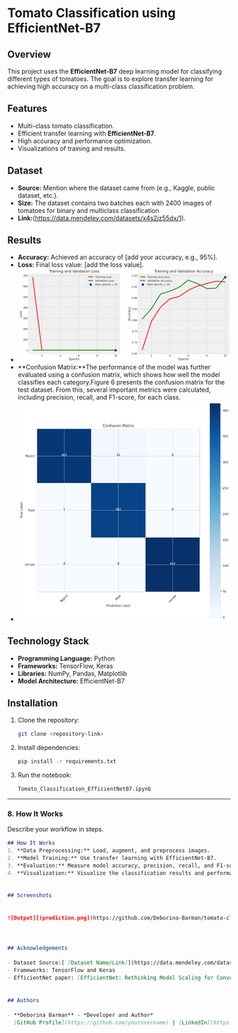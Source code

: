 # Tomato Classification using EfficientNet-B7


## Overview
This project uses the **EfficientNet-B7** deep learning model for classifying different types of tomatoes. The goal is to explore transfer learning for achieving high accuracy on a multi-class classification problem. 
## Features
- Multi-class tomato classification.
- Efficient transfer learning with **EfficientNet-B7**.
- High accuracy and performance optimization.
- Visualizations of training and results.
## Dataset
- **Source:** Mention where the dataset came from (e.g., Kaggle, public dataset, etc.).
- **Size:** The dataset contains two batches each with 2400 images of tomatoes for binary and multiclass classification
- **Link:**(https://data.mendeley.com/datasets/x4s2jz55dx/1).
## Results
- **Accuracy:** Achieved an accuracy of [add your accuracy, e.g., 95%].
- **Loss:** Final loss value: [add the loss value].
- ![Training Accuracy and Validation accuracy](https://github.com/Deborina-Barman/tomato-classification-efficientnet/blob/main/Traing%20loss.png)
- **Confusion Matrix:**The performance of the model was further evaluated using a confusion matrix, which shows how well the model classifies each category.Figure 6 presents the confusion matrix for the test dataset. From this, several important metrics were calculated, including precision, recall, and F1-score, for each class.
- ![Confusion Matrix](https://github.com/Deborina-Barman/tomato-classification-efficientnet/blob/main/confusionmatrix.png)


## Technology Stack
- **Programming Language:** Python
- **Frameworks:** TensorFlow, Keras
- **Libraries:** NumPy, Pandas, Matplotlib
- **Model Architecture:** EfficientNet-B7
## Installation
1. Clone the repository:
   ```bash
   git clone <repository-link>
2. Install dependencies:
   ```bash
   pip install -r requirements.txt
3. Run the notebook:
    ```bash
    Tomato_Classification_EfficientNetB7.ipynb

---

### **8. How It Works**
Describe your workflow in steps.
```markdown
## How It Works
1. **Data Preprocessing:** Load, augment, and preprocess images.
2. **Model Training:** Use transfer learning with EfficientNet-B7.
3. **Evaluation:** Measure model accuracy, precision, recall, and F1-score.
4. **Visualization:** Visualize the classification results and performance metrics.


## Screenshots


![Output][(prediction.png](https://github.com/Deborina-Barman/tomato-classification-efficientnet/blob/main/prediction.png))



## Acknowledgements

- Dataset Source:[ [Dataset Name/Link]](https://data.mendeley.com/datasets/x4s2jz55dx/1)
- Frameworks: TensorFlow and Keras
- EfficientNet paper: [EfficientNet: Rethinking Model Scaling for Convolutional Neural Networks](https://arxiv.org/abs/1905.11946)


## Authors

- **Deborina Barman** - *Developer and Author*  
  [GitHub Profile](https://github.com/yourusername) | [LinkedIn](https://linkedin.com/in/yourprofile)






